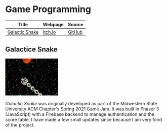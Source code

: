 # Game Programming

| Title | Webpage | Source |
|-------|---------|--------|
| [Galactic Snake](#galactice-snake) | [Itch.Io](https://drowsyprof.itch.io/galactic-snake) | [GitHub](https://github.com/jeremyglebe/galactic_snake) |

## Galactice Snake
![Galactic Snake Screenshot](galactic-snake.PNG)

*Galactic Snake* was originally developed as part of the Midwestern State University ACM Chapter's Spring 2021 Game Jam. It was built in Phaser 3 (JavaScript) with a Firebase backend to manage authentication and the score table. I have made a few small updates since because I am very fond of the project.